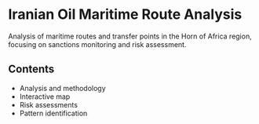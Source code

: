 # Iranian Oil Maritime Route Analysis

Analysis of maritime routes and transfer points in the Horn of Africa region, focusing on sanctions monitoring and risk assessment.

## Contents
- Analysis and methodology
- Interactive map
- Risk assessments
- Pattern identification
